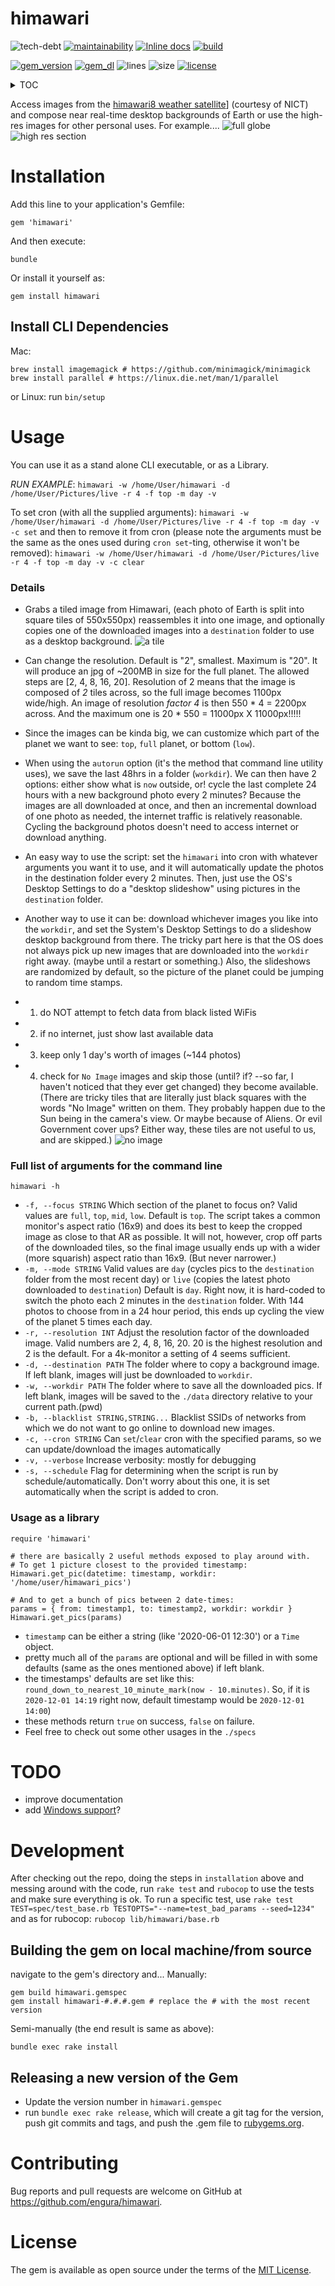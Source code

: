 # himawari

![tech-debt](https://img.shields.io/codeclimate/tech-debt/engura/himawari)
[![maintainability](https://img.shields.io/codeclimate/maintainability-percentage/engura/himawari)](https://codeclimate.com/github/engura/himawari)
[![Inline docs](https://inch-ci.org/github/engura/himawari.svg?branch=main)](https://inch-ci.org/github/engura/himawari)
[![build](https://img.shields.io/circleci/build/github/engura/himawari)](https://app.circleci.com/pipelines/github/engura/himawari)

[![gem_version](https://img.shields.io/gem/v/himawari)](https://rubygems.org/gems/himawari)
[![gem_dl](https://img.shields.io/gem/dt/himawari)](https://rubygems.org/gems/himawari)
![lines](https://img.shields.io/tokei/lines/github/engura/himawari)
![size](https://img.shields.io/github/languages/code-size/engura/himawari)
[![license](https://img.shields.io/github/license/engura/himawari)](https://opensource.org/licenses/MIT)

<details>
 <summary>TOC</summary>

- [about](#himawari)
- [installing](#installation)
- [using](#usage)
- [todo](#todo)
- [development](#development)
- [contributing](#contributing)
- [license](#license)
</details>

Access images from the [himawari8 weather satellite](https://himawari8.nict.go.jp)] (courtesy of NICT) and compose near real-time desktop backgrounds of Earth or use the high-res images for other personal uses. For example....
![full globe](doc/img/h_2020-06-01T0100.png)
![high res section](doc/img/h_2020-11-29T0110.png)

# Installation
Add this line to your application's Gemfile:
```
gem 'himawari'
```
And then execute:
```
bundle
```
Or install it yourself as:
```
gem install himawari
```
## Install CLI Dependencies
Mac:
```
brew install imagemagick # https://github.com/minimagick/minimagick
brew install parallel # https://linux.die.net/man/1/parallel
```
or Linux: run `bin/setup`

# Usage

You can use it as a stand alone CLI executable, or as a Library.

*RUN EXAMPLE*: `himawari -w /home/User/himawari -d /home/User/Pictures/live -r 4 -f top -m day -v`

To set cron (with all the supplied arguments):
`himawari -w /home/User/himawari -d /home/User/Pictures/live -r 4 -f top -m day -v -c set`
and then to remove it from cron (please note the arguments must be the same as the ones used during `cron set`-ting, otherwise it won't be removed):
`himawari -w /home/User/himawari -d /home/User/Pictures/live -r 4 -f top -m day -v -c clear`

### Details
 - Grabs a tiled image from Himawari, (each photo of Earth is split into square tiles of 550x550px) reassembles it into one image, and optionally copies one of the downloaded images into a `destination` folder to use as a desktop background.
![a tile](doc/img/t_2020-12-01T0410-1_0.png)
 - Can change the resolution. Default is "2", smallest. Maximum is "20". It will produce an jpg of ~200MB in size for the full planet. The allowed steps are [2, 4, 8, 16, 20]. Resolution of 2 means that the image is composed of *2* tiles across, so the full image becomes 1100px wide/high. An image of resolution *factor 4* is then 550 * 4 = 2200px across. And the maximum one is 20 * 550 = 11000px X 11000px!!!!!
 - Since the images can be kinda big, we can customize which part of the planet we want to see: `top`, `full` planet, or bottom (`low`).
 - When using the `autorun` option (it's the method that command line utility uses), we save the last 48hrs in a folder (`workdir`). We can then have 2 options: either show what is `now` outside, or! cycle the last complete 24 hours with a new background photo every 2 minutes? Because the images are all downloaded at once, and then an incremental download of one photo as needed, the internet traffic is relatively reasonable. Cycling the background photos doesn't need to access internet or download anything.
 - An easy way to use the script: set the `himawari` into cron with whatever arguments you want it to use, and it will automatically update the photos in the destination folder every 2 minutes. Then, just use the OS's Desktop Settings to do a "desktop slideshow" using pictures in the `destination` folder.
 - Another way to use it can be: download whichever images you like into the `workdir`, and set the System's Desktop Settings to do a slideshow desktop background from there. The tricky part here is that the OS does not always pick up new images that are downloaded into the `workdir` right away. (maybe until a restart or something.) Also, the slideshows are randomized by default, so the picture of the planet could be jumping to random time stamps.

 - 1. do NOT attempt to fetch data from black listed WiFis
 - 2. if no internet, just show last available data
 - 3. keep only 1 day's worth of images (~144 photos)
 - 4. check for `No Image` images and skip those (until? if? --so far, I haven't noticed that they ever get changed) they become available. (There are tricky tiles that are literally just black squares with the words "No Image" written on them. They probably happen due to the Sun being in the camera's view. Or maybe because of Aliens. Or evil Government cover ups? Either way, these tiles are not useful to us, and are skipped.)
 ![no image](lib/himawari/no_image.png)

### Full list of arguments for the command line
`himawari -h`
- `-f, --focus STRING` Which section of the planet to focus on? Valid values are `full`, `top`, `mid`, `low`. Default is `top`. The script takes a common monitor's aspect ratio (16x9) and does its best to keep the cropped image as close to that AR as possible. It will not, however, crop off parts of the downloaded tiles, so the final image usually ends up with a wider (more squarish) aspect ratio than 16x9. (But never narrower.)
- `-m, --mode STRING` Valid values are `day` (cycles pics to the `destination` folder from the most recent day) or `live` (copies the latest photo downloaded to `destination`) Default is `day`. Right now, it is hard-coded to switch the photo each 2 minutes in the `destination` folder. With 144 photos to choose from in a 24 hour period, this ends up cycling the view of the planet 5 times each day. 
- `-r, --resolution INT` Adjust the resolution factor of the downloaded image. Valid numbers are 2, 4, 8, 16, 20. 20 is the highest resolution and 2 is the default. For a 4k-monitor a setting of 4 seems sufficient.
- `-d, --destination PATH` The folder where to copy a background image. If left blank, images will just be downloaded to `workdir`.
- `-w, --workdir PATH` The folder where to save all the downloaded pics. If left blank, images will be saved to the `./data` directory relative to your current path.(pwd)
- `-b, --blacklist STRING,STRING...` Blacklist SSIDs of networks from which we do not want to go online to download new images.
- `-c, --cron STRING` Can `set`/`clear` cron with the specified params, so we can update/download the images automatically
- `-v, --verbose` Increase verbosity: mostly for debugging
- `-s, --schedule` Flag for determining when the script is run by schedule/automatically. Don't worry about this one, it is set automatically when the script is added to cron.

### Usage as a library
```
require 'himawari'

# there are basically 2 useful methods exposed to play around with.
# To get 1 picture closest to the provided timestamp:
Himawari.get_pic(datetime: timestamp, workdir: '/home/user/himawari_pics')

# And to get a bunch of pics between 2 date-times:
params = { from: timestamp1, to: timestamp2, workdir: workdir }
Himawari.get_pics(params)
```
- `timestamp` can be either a string (like '2020-06-01 12:30') or a `Time` object.
- pretty much all of the `params` are optional and will be filled in with some defaults (same as the ones mentioned above) if left blank.
- the timestamps' defaults are set like this: `round_down_to_nearest_10_minute_mark(now - 10.minutes)`. So, if it is `2020-12-01 14:19` right now, default timestamp would be `2020-12-01 14:00`)
- these methods return `true` on success, `false` on failure.
- Feel free to check out some other usages in the `./specs`

# TODO
- improve documentation
- add [Windows support](https://github.com/engura/himawari/issues/1)?

# Development
After checking out the repo, doing the steps in `installation` above and messing around with the code, run `rake test` and `rubocop` to use the tests and make sure everything is ok. To run a specific test, use `rake test TEST=spec/test_base.rb TESTOPTS="--name=test_bad_params --seed=1234"` and as for rubocop: `rubocop lib/himawari/base.rb`

## Building the gem on local machine/from source
navigate to the gem's directory and...
Manually:
```
gem build himawari.gemspec
gem install himawari-#.#.#.gem # replace the # with the most recent version
```
Semi-manually (the end result is same as above):
```
bundle exec rake install
```

## Releasing a new version of the Gem
 - Update the version number in `himawari.gemspec`
 - run `bundle exec rake release`, which will create a git tag for the version, push git commits and tags, and push the .gem file to [rubygems.org](https://rubygems.org).

# Contributing
Bug reports and pull requests are welcome on GitHub at https://github.com/engura/himawari.

# License
The gem is available as open source under the terms of the [MIT License](https://opensource.org/licenses/MIT).
